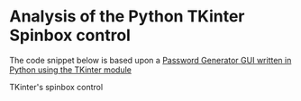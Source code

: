 # Analysis of the Python TKinter Spinbox control

The code snippet below is based upon a [Password Generator GUI written in Python using the TKinter module](https://github.com/chribonn/PasswordGeneratorPython)

TKinter's spinbox control 
